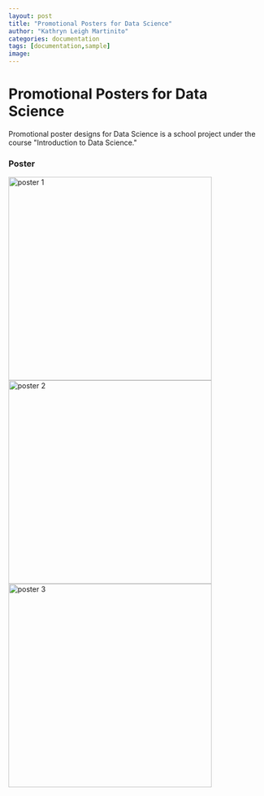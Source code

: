 ```yaml
---
layout: post
title: "Promotional Posters for Data Science"
author: "Kathryn Leigh Martinito"
categories: documentation
tags: [documentation,sample]
image: 
---
```


# Promotional Posters for Data Science
Promotional poster designs for Data Science is a school project under the course "Introduction to Data Science."

### Poster
<img width="400" alt="poster 1" src="https://github.com/user-attachments/assets/5f7430ad-cfb6-435a-9ea8-193e348e8e07">
<img width="400" alt="poster 2" src="https://github.com/user-attachments/assets/a9043944-a22d-4df9-912d-7c94f4f00780">
<img width="400" alt="poster 3" src="https://github.com/user-attachments/assets/3c06cade-f6c3-4789-ae10-41a41cd9bb90">
